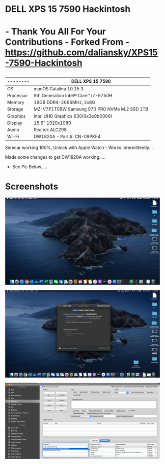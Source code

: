 # DELL XPS 15 7590 Hackintosh

#  - Thank You All For Your Contributions - Forked From - https://github.com/daliansky/XPS15-7590-Hackintosh

## 

| -------- | DELL XPS 15 7590                                                     |
| -------- | ------------------------------------------------------------ |
| OS | macOS Catalina 10.15.3                 |
| Processor  | 9th Generation Intel® Core™ i7-9750H                                   |
| Memory    | 16GB DDR4-2666MHz, 2x8G                                                       |
| Storage     | MZ-V7P1T0BW Samsung 970 PRO NVMe M.2 SSD 1TB                            |
| Graphics   | Intel UHD Graphics 630(0x3e9b0000)                           |
| Display   | 15.6" 1920x1080                                              |
| Audio    | Realtek ALC298                                               |
| Wi-Fi | DW1820A -  Part #: CN-08PKF4|

Sidecar working 100%, Unlock with Apple Watch - Works Intermittently...

Made some changes to get DW1820A working.....

- See Pic Below.....


## 

# Screenshots


![](https://github.com/CryptoNeverSleeps/XPS15-7590-Hackintosh/blob/master/screenshots/Desktop.png)


![](https://github.com/CryptoNeverSleeps/XPS15-7590-Hackintosh/blob/master/screenshots/Security.png)

![](https://github.com/CryptoNeverSleeps/XPS15-7590-Hackintosh/blob/master/screenshots/DW1820A.png)

